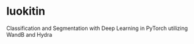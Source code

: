 # luokitin
Classification and Segmentation with Deep Learning in PyTorch utilizing WandB and Hydra 
